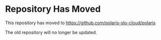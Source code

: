# Repository Has Moved

This repository has moved to https://github.com/polaris-slo-cloud/polaris

The old repository will no longer be updated.

